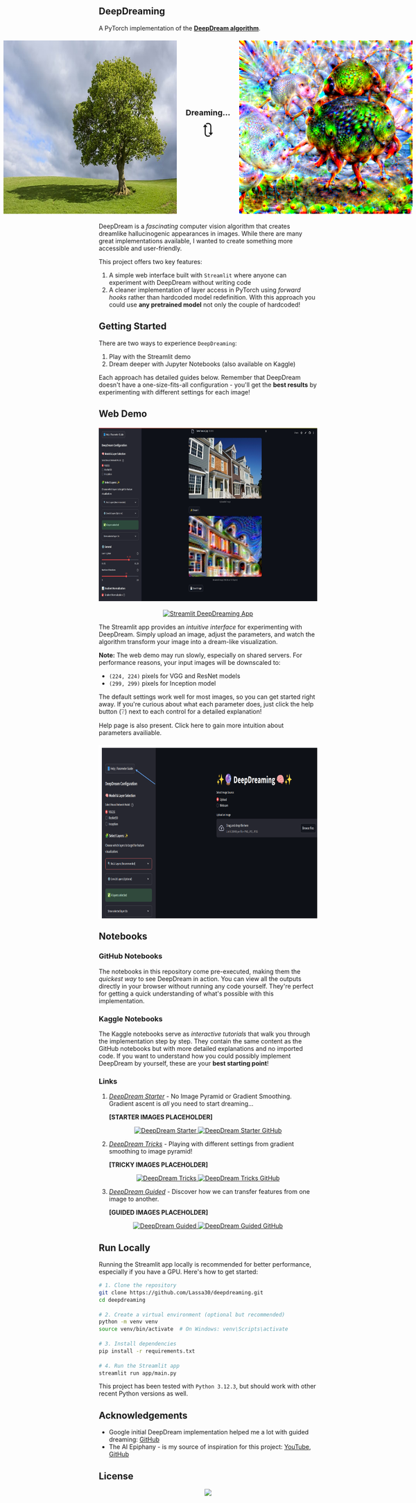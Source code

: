 ## DeepDreaming

A PyTorch implementation of the [**DeepDream algorithm**](https://en.wikipedia.org/wiki/DeepDream).

<div style="display: flex; flex-direction: column; align-items: center; margin: 20px 0;">
  <div style="display: flex; flex-direction: row; align-items: center; justify-content: center; width: 100%;">
    <img src="assets/tree.png" width="400" height="400" style="margin-right: 10px;"/>
    <div style="display: flex; flex-direction: column; align-items: center; margin: 0 10px;">
      <div style="font-size: 18px; font-weight: bold; margin-bottom: 5px;">Dreaming...</div>
      <div style="font-size: 36px;">🔃</div>
    </div>
    <img src="assets/tree_deepdream.png" width="400" height="400" style="margin-left: 10px;"/>
  </div>
</div>

DeepDream is a _fascinating_ computer vision algorithm that creates dreamlike hallucinogenic appearances in images. While there are many great implementations available, I wanted to create something more accessible and user-friendly.

This project offers two key features:
1. A simple web interface built with `Streamlit` where anyone can experiment with DeepDream without writing code
2. A cleaner implementation of layer access in PyTorch using _forward hooks_ rather than hardcoded model redefinition. With this approach you could use **any pretrained model** not only the couple of hardcoded!

## Getting Started

There are two ways to experience `DeepDreaming`:
1. Play with the Streamlit demo
2. Dream deeper with Jupyter Notebooks (also available on Kaggle)

Each approach has detailed guides below. Remember that DeepDream doesn't have a one-size-fits-all configuration - you'll get the **best results** by experimenting with different settings for each image!

## Web Demo

<div style="display: flex; justify-content: center; margin: 20px 0;">
  <img src="assets/interface.png" width="600" height="400"/>
</div>

<div align="center">
  <a href="https://deepdreaming.streamlit.app/">
    <img src="https://img.shields.io/badge/Streamlit-DeepDreaming%20App-FF4B4B?logo=streamlit&logoColor=white"
    alt="Streamlit DeepDreaming App"/>
  </a>
</div>

The Streamlit app provides an _intuitive interface_ for experimenting with DeepDream. Simply upload an image, adjust the parameters, and watch the algorithm transform your image into a dream-like visualization.

**Note:** The web demo may run slowly, especially on shared servers. For performance reasons, your input images will be downscaled to:
- `(224, 224)` pixels for VGG and ResNet models
- `(299, 299)` pixels for Inception model

The default settings work well for most images, so you can get started right away. If you're curious about what each parameter does, just click the help button (❔) next to each control for a detailed explanation!

Help page is also present. Click here to gain more intuition about parameters availiable.

<div style="display: flex; justify-content: center; margin: 20px 0;">
  <img src="assets/help-button.png" width="600" height="400"/>
</div>

## Notebooks

### GitHub Notebooks

The notebooks in this repository come pre-executed, making them the _quickest way_ to see DeepDream in action. You can view all the outputs directly in your browser without running any code yourself. They're perfect for getting a quick understanding of what's possible with this implementation.

### Kaggle Notebooks

The Kaggle notebooks serve as _interactive tutorials_ that walk you through the implementation step by step. They contain the same content as the GitHub notebooks but with more detailed explanations and no imported code. If you want to understand how you could possibly implement DeepDream by yourself, these are your **best starting point**!

### Links

1. _[DeepDream Starter](1-deepdream-starter.ipynb)_ - No Image Pyramid or Gradient Smoothing. Gradient ascent is _all_ you need to start dreaming...

    **[STARTER IMAGES PLACEHOLDER]**

<div align="center">
  <a href="https://www.kaggle.com/code/vladislavlassa/deepdream-starter">
    <img src="https://img.shields.io/badge/Kaggle-DeepDream%20Starter-blue?logo=kaggle"
    alt="DeepDream Starter"/>
  </a>
  <a href="deepdream-starter.ipynb">
    <img src="https://img.shields.io/badge/GitHub-DeepDream%20Starter-green?logo=github"
    alt="DeepDream Starter GitHub"/>
  </a>
</div>

2. _[DeepDream Tricks](2-deepdream-tricks.ipynb)_ - Playing with different settings from gradient smoothing to image pyramid!

    **[TRICKY IMAGES PLACEHOLDER]**

<div align="center">
  <a href="https://www.kaggle.com/code/vladislavlassa/deepdream-tricks">
    <img src="https://img.shields.io/badge/Kaggle-DeepDream%20Tricks-blue?logo=kaggle"
    alt="DeepDream Tricks"/>
  </a>
  <a href="deepdream-tricks.ipynb">
    <img src="https://img.shields.io/badge/GitHub-DeepDream%20Tricks-green?logo=github"
    alt="DeepDream Tricks GitHub"/>
  </a>
</div>

3. _[DeepDream Guided](3-deepdream-guided.ipynb)_ - Discover how we can transfer features from one image to another.

    **[GUIDED IMAGES PLACEHOLDER]**

<div align="center">
  <a href="https://www.kaggle.com/code/vladislavlassa/deepdream-guided">
    <img src="https://img.shields.io/badge/Kaggle-DeepDream%20Guided-blue?logo=kaggle"
    alt="DeepDream Guided"/>
  </a>
  <a href="deepdream-guided.ipynb">
    <img src="https://img.shields.io/badge/GitHub-DeepDream%20Guided-green?logo=github"
    alt="DeepDream Guided GitHub"/>
  </a>
</div>

## Run Locally

Running the Streamlit app locally is recommended for better performance, especially if you have a GPU. Here's how to get started:

```bash
# 1. Clone the repository
git clone https://github.com/Lassa30/deepdreaming.git
cd deepdreaming

# 2. Create a virtual environment (optional but recommended)
python -m venv venv
source venv/bin/activate  # On Windows: venv\Scripts\activate

# 3. Install dependencies
pip install -r requirements.txt

# 4. Run the Streamlit app
streamlit run app/main.py
```

This project has been tested with `Python 3.12.3`, but should work with other recent Python versions as well.

## Acknowledgements

- Google initial DeepDream implementation helped me a lot with guided dreaming: [GitHub](https://github.com/google/deepdream/tree/master)
- The AI Epiphany - is my source of inspiration for this project: [YouTube](https://www.youtube.com/@TheAIEpiphany), [GitHub](https://github.com/gordicaleksa/pytorch-deepdream)

## License
<div align="center">
    <a href="https://github.com/Lassa30/deepdreaming/blob/main/LICENSE">
        <img src="https://img.shields.io/badge/License-MIT-blue.svg">
    </a>
</div>